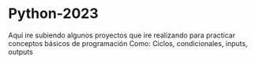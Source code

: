 # Python-2023
Aquí ire subiendo algunos proyectos que ire realizando para practicar conceptos básicos de programación
Como: Ciclos, condicionales, inputs, outputs
